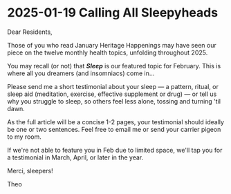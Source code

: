 # 2025-01-19 Calling All Sleepyheads

Dear Residents,

Those of you who read January Heritage Happenings may have seen our piece on the twelve monthly health topics, unfolding throughout 2025.

You may recall (or not) that ***Sleep*** is our featured topic for February. This is where all you dreamers (and insomniacs) come in...

Please send me a short testimonial about your sleep — a pattern, ritual, or sleep aid (meditation, exercise, effective supplement or drug) — or tell us why you struggle to sleep, so others feel less alone, tossing and turning 'til dawn.

As the full article will be a concise 1-2 pages, your testimonial should ideally be one or two sentences. Feel free to email me or send your carrier pigeon to my room.

If we're not able to feature you in Feb due to limited space, we'll tap you for a testimonial in March, April, or later in the year.

Merci, sleepers!

Theo


